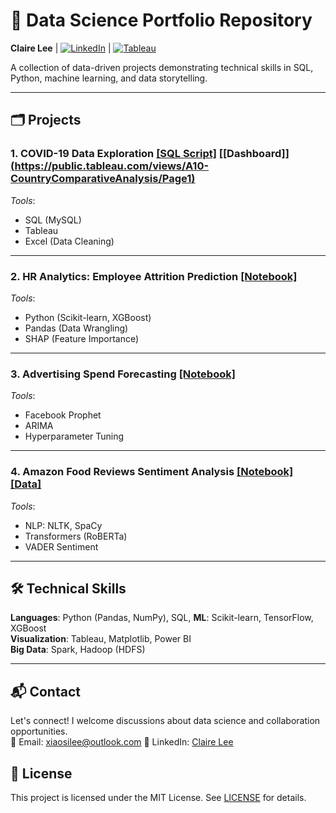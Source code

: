 # 📁 Data Science Portfolio Repository

**Claire Lee** | [![LinkedIn](https://img.shields.io/badge/LinkedIn-Profile-blue)](https://www.linkedin.com/in/claireleexs)
 | [![Tableau](https://img.shields.io/badge/Tableau-Public-orange)](https://public.tableau.com/app/profile/claire.lee.xiao.si)

A collection of data-driven projects demonstrating technical skills in SQL, Python, machine learning, and data storytelling.

---

## 🗂 Projects

### 1. **COVID-19 Data Exploration** [\[SQL Script\]](https://claireleexs.github.io/portfolioprojects/Covid_19_SQL_Scripts.sql) [\[Dashboard\]][(https://public.tableau.com/views/A10-CountryComparativeAnalysis/Page1)](https://public.tableau.com/app/profile/claire.lee.xiao.si/viz/A10-CountryComparativeAnalysis/Page1)
*Tools*: 
- SQL (MySQL) 
- Tableau 
- Excel (Data Cleaning)

---

### 2. **HR Analytics: Employee Attrition Prediction** [\[Notebook\]](https://claireleexs.github.io/portfolioprojects/HR_Analytics.ipynb)
*Tools*: 
- Python (Scikit-learn, XGBoost)
- Pandas (Data Wrangling)
- SHAP (Feature Importance)

---

### 3. **Advertising Spend Forecasting** [\[Notebook\]](https://claireleexs.github.io/portfolioprojects/Ads_Spent_Forecasting.ipynb)
*Tools*:
- Facebook Prophet
- ARIMA
- Hyperparameter Tuning

---

### 4. **Amazon Food Reviews Sentiment Analysis** [\[Notebook\]](/Sentiment_Analysis) [\[Data\]](/Data)
*Tools*:
- NLP: NLTK, SpaCy
- Transformers (RoBERTa)
- VADER Sentiment


---

## 🛠 Technical Skills
**Languages**: Python (Pandas, NumPy), SQL, 
**ML**: Scikit-learn, TensorFlow, XGBoost  
**Visualization**: Tableau, Matplotlib, Power BI  
**Big Data**: Spark, Hadoop (HDFS)  

---

## 📬 Contact
Let's connect! I welcome discussions about data science and collaboration opportunities.  
📧 Email: xiaosilee@outlook.com
💼 LinkedIn: [Claire Lee](www.linkedin.com/in/claireleexs)  

## 📜 License
This project is licensed under the MIT License. See [LICENSE](/LICENSE) for details.
